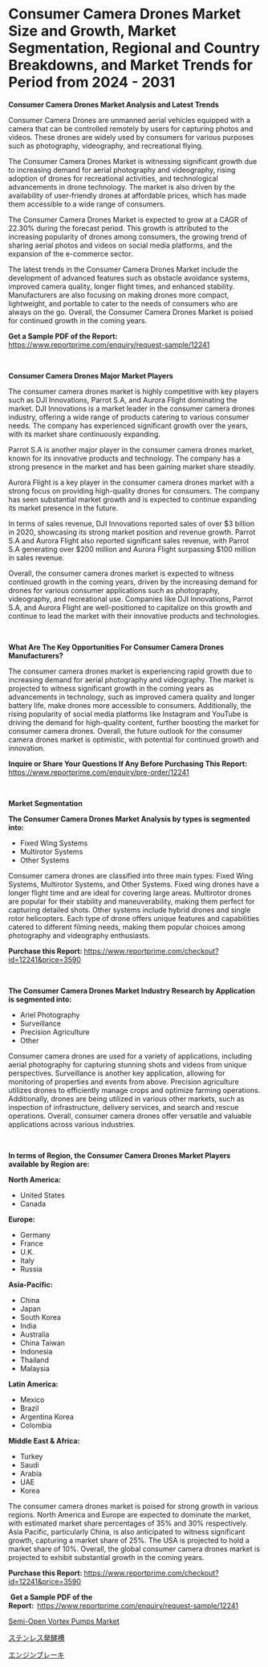 <p><h1>Consumer Camera Drones Market Size and Growth, Market Segmentation, Regional and Country Breakdowns, and Market Trends for Period from 2024 -  2031</h1></p><p><strong>Consumer Camera Drones Market Analysis and Latest Trends</strong></p>
<p><p>Consumer Camera Drones are unmanned aerial vehicles equipped with a camera that can be controlled remotely by users for capturing photos and videos. These drones are widely used by consumers for various purposes such as photography, videography, and recreational flying.</p><p>The Consumer Camera Drones Market is witnessing significant growth due to increasing demand for aerial photography and videography, rising adoption of drones for recreational activities, and technological advancements in drone technology. The market is also driven by the availability of user-friendly drones at affordable prices, which has made them accessible to a wide range of consumers.</p><p>The Consumer Camera Drones Market is expected to grow at a CAGR of 22.30% during the forecast period. This growth is attributed to the increasing popularity of drones among consumers, the growing trend of sharing aerial photos and videos on social media platforms, and the expansion of the e-commerce sector.</p><p>The latest trends in the Consumer Camera Drones Market include the development of advanced features such as obstacle avoidance systems, improved camera quality, longer flight times, and enhanced stability. Manufacturers are also focusing on making drones more compact, lightweight, and portable to cater to the needs of consumers who are always on the go. Overall, the Consumer Camera Drones Market is poised for continued growth in the coming years.</p></p>
<p><strong>Get a Sample PDF of the Report:&nbsp;</strong> <a href="https://www.reportprime.com/enquiry/request-sample/12241">https://www.reportprime.com/enquiry/request-sample/12241</a></p>
<p>&nbsp;</p>
<p><strong>Consumer Camera Drones Major Market Players</strong></p>
<p><p>The consumer camera drones market is highly competitive with key players such as DJI Innovations, Parrot S.A, and Aurora Flight dominating the market. DJI Innovations is a market leader in the consumer camera drones industry, offering a wide range of products catering to various consumer needs. The company has experienced significant growth over the years, with its market share continuously expanding.</p><p>Parrot S.A is another major player in the consumer camera drones market, known for its innovative products and technology. The company has a strong presence in the market and has been gaining market share steadily.</p><p>Aurora Flight is a key player in the consumer camera drones market with a strong focus on providing high-quality drones for consumers. The company has seen substantial market growth and is expected to continue expanding its market presence in the future.</p><p>In terms of sales revenue, DJI Innovations reported sales of over $3 billion in 2020, showcasing its strong market position and revenue growth. Parrot S.A and Aurora Flight also reported significant sales revenue, with Parrot S.A generating over $200 million and Aurora Flight surpassing $100 million in sales revenue.</p><p>Overall, the consumer camera drones market is expected to witness continued growth in the coming years, driven by the increasing demand for drones for various consumer applications such as photography, videography, and recreational use. Companies like DJI Innovations, Parrot S.A, and Aurora Flight are well-positioned to capitalize on this growth and continue to lead the market with their innovative products and technologies.</p></p>
<p>&nbsp;</p>
<p><strong>What Are The Key Opportunities For Consumer Camera Drones Manufacturers?</strong></p>
<p><p>The consumer camera drones market is experiencing rapid growth due to increasing demand for aerial photography and videography. The market is projected to witness significant growth in the coming years as advancements in technology, such as improved camera quality and longer battery life, make drones more accessible to consumers. Additionally, the rising popularity of social media platforms like Instagram and YouTube is driving the demand for high-quality content, further boosting the market for consumer camera drones. Overall, the future outlook for the consumer camera drones market is optimistic, with potential for continued growth and innovation.</p></p>
<p><strong>Inquire or Share Your Questions If Any Before Purchasing This Report:</strong> <a href="https://www.reportprime.com/enquiry/pre-order/12241">https://www.reportprime.com/enquiry/pre-order/12241</a></p>
<p>&nbsp;</p>
<p><strong>Market Segmentation</strong></p>
<p><strong>The Consumer Camera Drones Market Analysis by types is segmented into:</strong></p>
<p><ul><li>Fixed Wing Systems</li><li>Multirotor Systems</li><li>Other Systems</li></ul></p>
<p><p>Consumer camera drones are classified into three main types: Fixed Wing Systems, Multirotor Systems, and Other Systems. Fixed wing drones have a longer flight time and are ideal for covering large areas. Multirotor drones are popular for their stability and maneuverability, making them perfect for capturing detailed shots. Other systems include hybrid drones and single rotor helicopters. Each type of drone offers unique features and capabilities catered to different filming needs, making them popular choices among photography and videography enthusiasts.</p></p>
<p><strong>Purchase this Report:&nbsp;</strong><a href="https://www.reportprime.com/checkout?id=12241&price=3590">https://www.reportprime.com/checkout?id=12241&price=3590</a></p>
<p>&nbsp;</p>
<p><strong>The Consumer Camera Drones Market Industry Research by Application is segmented into:</strong></p>
<p><ul><li>Ariel Photography</li><li>Surveillance</li><li>Precision Agriculture</li><li>Other</li></ul></p>
<p><p>Consumer camera drones are used for a variety of applications, including aerial photography for capturing stunning shots and videos from unique perspectives. Surveillance is another key application, allowing for monitoring of properties and events from above. Precision agriculture utilizes drones to efficiently manage crops and optimize farming operations. Additionally, drones are being utilized in various other markets, such as inspection of infrastructure, delivery services, and search and rescue operations. Overall, consumer camera drones offer versatile and valuable applications across various industries.</p></p>
<p>&nbsp;</p>
<p><strong>In terms of Region, the Consumer Camera Drones Market Players available by Region are:</strong></p>
<p>
    <p> <strong> North America: </strong>
        <ul>
            <li>United States</li>
            <li>Canada</li>
        </ul>
        </p> 
    <p> <strong> Europe: </strong>
        <ul>
            <li>Germany</li>
            <li>France</li>
            <li>U.K.</li>
            <li>Italy</li>
            <li>Russia</li>
        </ul>
        </p> 
    <p> <strong> Asia-Pacific: </strong>
        <ul>
            <li>China</li>
            <li>Japan</li>
            <li>South Korea</li>
            <li>India</li>
            <li>Australia</li>
            <li>China Taiwan</li>
            <li>Indonesia</li>
            <li>Thailand</li>
            <li>Malaysia</li>
        </ul>
        </p> 
    <p> <strong> Latin America: </strong>
        <ul>
            <li>Mexico</li>
            <li>Brazil</li>
            <li>Argentina Korea</li>
            <li>Colombia</li>
        </ul>
        </p> 
    <p> <strong> Middle East & Africa: </strong>
        <ul>
            <li>Turkey</li>
            <li>Saudi</li>
            <li>Arabia</li>
            <li>UAE</li>
            <li>Korea</li>
        </ul>
    </p>
    </p>
<p><p>The consumer camera drones market is poised for strong growth in various regions. North America and Europe are expected to dominate the market, with estimated market share percentages of 35% and 30% respectively. Asia Pacific, particularly China, is also anticipated to witness significant growth, capturing a market share of 25%. The USA is projected to hold a market share of 10%. Overall, the global consumer camera drones market is projected to exhibit substantial growth in the coming years.</p></p>
<p><strong>Purchase this Report: </strong><a href="https://www.reportprime.com/checkout?id=12241&price=3590">https://www.reportprime.com/checkout?id=12241&price=3590</a></p>
<p>&nbsp;<strong>Get a Sample PDF of the Report:&nbsp;&nbsp;</strong><a href="https://www.reportprime.com/enquiry/request-sample/12241">https://www.reportprime.com/enquiry/request-sample/12241</a></p>
<p><strong></strong></p>
<p><p><a href="https://frill-swim-3cd.notion.site/Insights-into-Semi-Open-Vortex-Pumps-Market-Size-Analysing-Market-Share-Trends-and-Growth-from-20-36291af7980740fe93c0b04f29572c3a">Semi-Open Vortex Pumps Market</a></p><p><a href="https://medium.com/@carlieshields/%E3%82%B9%E3%83%86%E3%83%B3%E3%83%AC%E3%82%B9%E9%8B%BC%E7%99%BA%E9%85%B5%E6%A7%BD%E5%B8%82%E5%A0%B4%E3%81%AE%E8%A6%8F%E6%A8%A1%E3%81%AF-%E3%82%B0%E3%83%AD%E3%83%BC%E3%83%90%E3%83%AB%E7%94%A3%E6%A5%AD%E3%81%AB%E3%81%8A%E3%81%91%E3%82%8B%E6%9C%80%E9%81%A9%E3%81%AA%E3%83%9E%E3%83%BC%E3%82%B1%E3%83%86%E3%82%A3%E3%83%B3%E3%82%B0%E3%83%81%E3%83%A3%E3%83%8D%E3%83%AB%E3%82%92%E6%98%8E%E3%82%89%E3%81%8B%E3%81%AB%E3%81%97%E3%81%BE%E3%81%99-59e61f7d0f2f">ステンレス発酵槽</a></p><p><a href="https://medium.com/@henriettemills1/%E3%82%A8%E3%83%B3%E3%82%B8%E3%83%B3%E3%83%96%E3%83%AC%E3%83%BC%E3%82%AD%E5%B8%82%E5%A0%B4-%E5%B8%82%E5%A0%B4%E3%82%B7%E3%82%A7%E3%82%A2-%E5%B8%82%E5%A0%B4%E5%8B%95%E5%90%91-%E3%81%8A%E3%82%88%E3%81%B3%E5%B0%86%E6%9D%A5%E3%81%AE%E6%88%90%E9%95%B7%E3%82%92%E6%8E%A2%E3%82%8B-e236831d23bb">エンジンブレーキ</a></p></p>